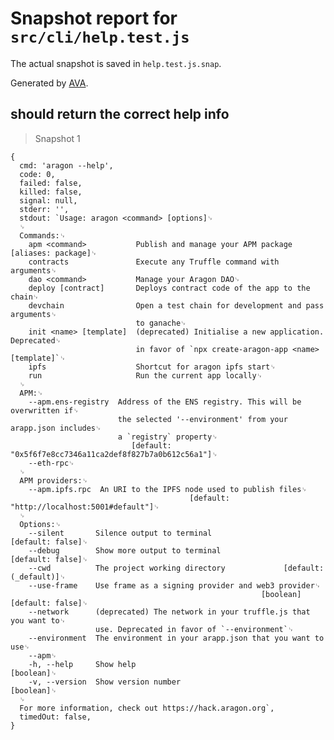 # Snapshot report for `src/cli/help.test.js`

The actual snapshot is saved in `help.test.js.snap`.

Generated by [AVA](https://ava.li).

## should return the correct help info

> Snapshot 1

    {
      cmd: 'aragon --help',
      code: 0,
      failed: false,
      killed: false,
      signal: null,
      stderr: '',
      stdout: `Usage: aragon <command> [options]␊
      ␊
      Commands:␊
        apm <command>           Publish and manage your APM package [aliases: package]␊
        contracts               Execute any Truffle command with arguments␊
        dao <command>           Manage your Aragon DAO␊
        deploy [contract]       Deploys contract code of the app to the chain␊
        devchain                Open a test chain for development and pass arguments␊
                                to ganache␊
        init <name> [template]  (deprecated) Initialise a new application. Deprecated␊
                                in favor of `npx create-aragon-app <name> [template]`␊
        ipfs                    Shortcut for aragon ipfs start␊
        run                     Run the current app locally␊
      ␊
      APM:␊
        --apm.ens-registry  Address of the ENS registry. This will be overwritten if␊
                            the selected '--environment' from your arapp.json includes␊
                            a `registry` property␊
                               [default: "0x5f6f7e8cc7346a11ca2def8f827b7a0b612c56a1"]␊
        --eth-rpc␊
      ␊
      APM providers:␊
        --apm.ipfs.rpc  An URI to the IPFS node used to publish files␊
                                            [default: "http://localhost:5001#default"]␊
      ␊
      Options:␊
        --silent       Silence output to terminal                     [default: false]␊
        --debug        Show more output to terminal                   [default: false]␊
        --cwd          The project working directory             [default: (_default)]␊
        --use-frame    Use frame as a signing provider and web3 provider␊
                                                            [boolean] [default: false]␊
        --network      (deprecated) The network in your truffle.js that you want to␊
                       use. Deprecated in favor of `--environment`␊
        --environment  The environment in your arapp.json that you want to use␊
        --apm␊
        -h, --help     Show help                                             [boolean]␊
        -v, --version  Show version number                                   [boolean]␊
      ␊
      For more information, check out https://hack.aragon.org`,
      timedOut: false,
    }
